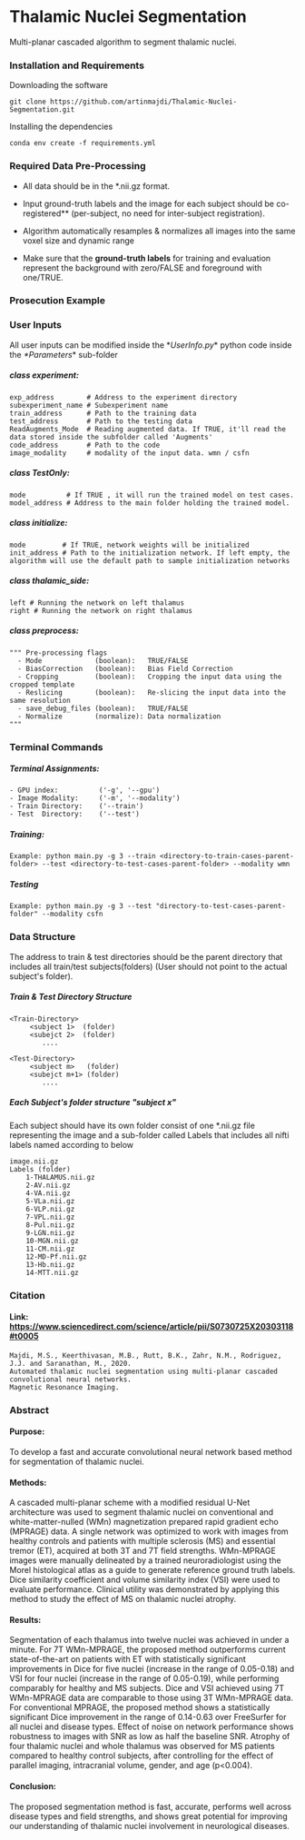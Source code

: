 Thalamic Nuclei Segmentation
=====================================
Multi-planar cascaded algorithm to segment thalamic nuclei.

### Installation and Requirements

Downloading the software
```
git clone https://github.com/artinmajdi/Thalamic-Nuclei-Segmentation.git
```

Installing the dependencies
```
conda env create -f requirements.yml
```

### Required Data Pre-Processing

* All data should be in the *.nii.gz format.

* Input ground-truth labels and the image for each subject should be co-registered** (per-subject, no need for inter-subject registration). 

* Algorithm automatically resamples & normalizes all images into the same voxel size and dynamic range

* Make sure that the **ground-truth labels** for training and evaluation represent the background with zero/FALSE and foreground with one/TRUE.

### Prosecution Example

### User Inputs
All user inputs can be modified inside the \**UserInfo.py*\* python code inside the *\*Parameters*\* sub-folder

##### class experiment:
    exp_address        # Address to the experiment directory
    subexperiment_name # Subexperiment name
    train_address      # Path to the training data
    test_address       # Path to the testing data
    ReadAugments_Mode  # Reading augmented data. If TRUE, it'll read the data stored inside the subfolder called 'Augments'
    code_address       # Path to the code
    image_modality     # modality of the input data. wmn / csfn


##### class TestOnly:
    mode          # If TRUE , it will run the trained model on test cases.
    model_address # Address to the main folder holding the trained model.

##### class initialize:
    mode         # If TRUE, network weights will be initialized
    init_address # Path to the initialization network. If left empty, the algorithm will use the default path to sample initialization networks

##### class thalamic_side:    
    left # Running the network on left thalamus
    right # Running the network on right thalamus

##### class preprocess:
    """ Pre-processing flags
      - Mode             (boolean):   TRUE/FALSE
      - BiasCorrection   (boolean):   Bias Field Correction
      - Cropping         (boolean):   Cropping the input data using the cropped template
      - Reslicing        (boolean):   Re-slicing the input data into the same resolution
      - save_debug_files (boolean):   TRUE/FALSE
      - Normalize        (normalize): Data normalization
    """


### Terminal Commands
##### Terminal Assignments:
    - GPU index:          ('-g', '--gpu')
    - Image Modality:     ('-m', '--modality')
    - Train Directory:    ('--train')
    - Test  Directory:    ('--test')

##### Training: 
    Example: python main.py -g 3 --train <directory-to-train-cases-parent-folder> --test <directory-to-test-cases-parent-folder> --modality wmn

##### Testing
    Example: python main.py -g 3 --test "directory-to-test-cases-parent-folder" --modality csfn


### Data Structure
The address to train & test directories should be the parent directory that includes all train/test subjects(folders) (User should not point to the actual subject's folder).

##### Train & Test Directory Structure

    <Train-Directory>
         <subject 1>  (folder)
         <subejct 2>  (folder)
            ....
        
    <Test-Directory> 
         <subject m>   (folder)
         <subejct m+1> (folder)
            ....

##### Each Subject's folder structure "subject x"
Each subject should have its own folder consist of one *.nii.gz file representing the image and a sub-folder called Labels that includes all nifti labels named according to below

    image.nii.gz
    Labels (folder)
        1-THALAMUS.nii.gz 
        2-AV.nii.gz             
        4-VA.nii.gz  
        5-VLa.nii.gz   
        6-VLP.nii.gz       
        7-VPL.nii.gz  
        8-Pul.nii.gz  
        9-LGN.nii.gz       
        10-MGN.nii.gz      
        11-CM.nii.gz  
        12-MD-Pf.nii.gz    
        13-Hb.nii.gz    
        14-MTT.nii.gz 

### Citation
#### Link: <https://www.sciencedirect.com/science/article/pii/S0730725X20303118#t0005>
    
    Majdi, M.S., Keerthivasan, M.B., Rutt, B.K., Zahr, N.M., Rodriguez, J.J. and Saranathan, M., 2020. 
    Automated thalamic nuclei segmentation using multi-planar cascaded convolutional neural networks. 
    Magnetic Resonance Imaging.

### Abstract

#### Purpose: 
To develop a fast and accurate convolutional neural network based method for segmentation of thalamic nuclei.

#### Methods: 
A cascaded multi-planar scheme with a modified residual U-Net architecture was used to segment thalamic nuclei on conventional and white-matter-nulled (WMn) magnetization prepared rapid gradient echo (MPRAGE) data. A single network was optimized to work with images from healthy controls and patients with multiple sclerosis (MS) and essential tremor (ET), acquired at both 3T and 7T field strengths. WMn-MPRAGE images were manually delineated by a trained neuroradiologist using the Morel histological atlas as a guide to generate reference ground truth labels. Dice similarity coefficient and volume similarity index (VSI) were used to evaluate performance. Clinical utility was demonstrated by applying this method to study the effect of MS on thalamic nuclei atrophy. 

#### Results: 
Segmentation of each thalamus into twelve nuclei was achieved in under a minute. For 7T WMn-MPRAGE, the proposed method outperforms current state-of-the-art on patients with ET with statistically significant improvements in Dice for five nuclei (increase in the range of 0.05-0.18) and VSI for four nuclei (increase in the range of 0.05-0.19), while performing comparably for healthy and MS subjects. Dice and VSI achieved using 7T WMn-MPRAGE data are comparable to those using 3T WMn-MPRAGE data. For conventional MPRAGE, the proposed method shows a statistically significant Dice improvement in the range of 0.14-0.63 over FreeSurfer for all nuclei and disease types. Effect of noise on network performance shows robustness to images with SNR as low as half the baseline SNR.  Atrophy of four thalamic nuclei and whole thalamus was observed for MS patients compared to healthy control subjects, after controlling for the effect of parallel imaging, intracranial volume, gender, and age (p<0.004).

#### Conclusion: 
The proposed segmentation method is fast, accurate, performs well across disease types and field strengths, and shows great potential for improving our understanding of thalamic nuclei involvement in neurological diseases. 